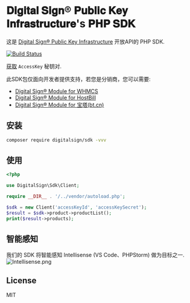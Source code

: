 # 𝐃𝐢𝐠𝐢𝐭𝐚𝐥 𝐒𝐢𝐠𝐧® 𝐏𝐮𝐛𝐥𝐢𝐜 𝐊𝐞𝐲 𝐈𝐧𝐟𝐫𝐚𝐬𝐭𝐫𝐮𝐜𝐭𝐮𝐫𝐞's 𝐏𝐇𝐏 𝐒𝐃𝐊

这是 [Digital Sign® Public Key Infrastructure](https://www.digital-sign.com.cn) 开放API的 PHP SDK.

[![Build Status](https://travis-ci.com/digitalsign/sdk.svg?branch=master)](https://travis-ci.com/digitalsign/sdk)

[获取](https://www.digital-sign.com.cn/dashboard/agent/access-key) `AccessKey` 秘钥对.

此SDK包仅面向开发者提供支持，若您是分销商，您可以需要:
- [Digital Sign® Module for WHMCS](https://www.digital-sign.com/download/modules/whmcs-latest.zip)
- [Digital Sign® Module for HostBill](https://www.digital-sign.com/download/modules/hostbill-latest.zip)
- [Digital Sign® Module for 宝塔(bt.cn)](https://www.digital-sign.com/download/modules/bt-latest.zip)

## 安装

```bash
composer require digitalsign/sdk -vvv
```

## 使用

```php
<?php

use DigitalSign\Sdk\Client;

require __DIR__ . '/../vendor/autoload.php';

$sdk = new Client('accessKeyId', 'accessKeySecret');
$result = $sdk->product->productList();
print($result->products);
```

## 智能感知

我们的 SDK 将智能感知 Intellisense (VS Code、PHPStorm) 做为目标之一.
![Intellisense.png](https://user-images.githubusercontent.com/6964962/64444468-c5336700-d106-11e9-81aa-e660e72a1149.png)

## License

MIT
